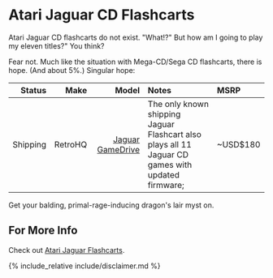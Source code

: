 # Atari Jaguar CD Flashcarts

Atari Jaguar CD flashcarts do not exist. "What!?" But how am I going to play my eleven titles?" You think?


Fear not. Much like the situation with Mega-CD/Sega CD flashcarts, there is hope. (And about 5%.) Singular hope:

|Status|Make|Model|Notes|MSRP|
--:|--:|--:|:--|:--|
|Shipping|RetroHQ|[Jaguar GameDrive](https://www.retrohq.co.uk/products/atari-jaguar-gd-flash-cartridge)|The only known shipping Jaguar Flashcart also plays all 11 Jaguar CD games with updated firmware; |~USD$180|


Get your balding, primal-rage-inducing dragon's lair myst on.


## For More Info

Check out [Atari Jaguar Flashcarts](https://www.reddit.com/r/flashcarts/wiki/atari-jaguar-flashcarts).

{% include_relative include/disclaimer.md %}
